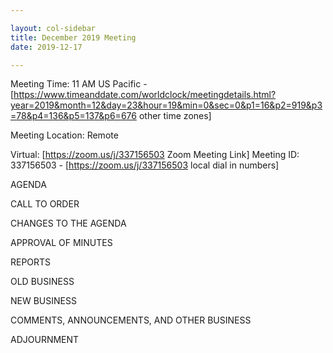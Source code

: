 ```yaml
---

layout: col-sidebar
title: December 2019 Meeting
date: 2019-12-17

---
```


Meeting Time:
11 AM US Pacific - [https://www.timeanddate.com/worldclock/meetingdetails.html?year=2019&month=12&day=23&hour=19&min=0&sec=0&p1=16&p2=919&p3=78&p4=136&p5=137&p6=676 other time zones]

Meeting Location: Remote

Virtual: [https://zoom.us/j/337156503 Zoom Meeting Link]  Meeting ID: 337156503 - [https://zoom.us/j/337156503 local dial in numbers]


 AGENDA

 CALL TO ORDER

 CHANGES TO THE AGENDA

 APPROVAL OF MINUTES

 REPORTS

 OLD BUSINESS

 NEW BUSINESS

 COMMENTS, ANNOUNCEMENTS, AND OTHER BUSINESS

 ADJOURNMENT

